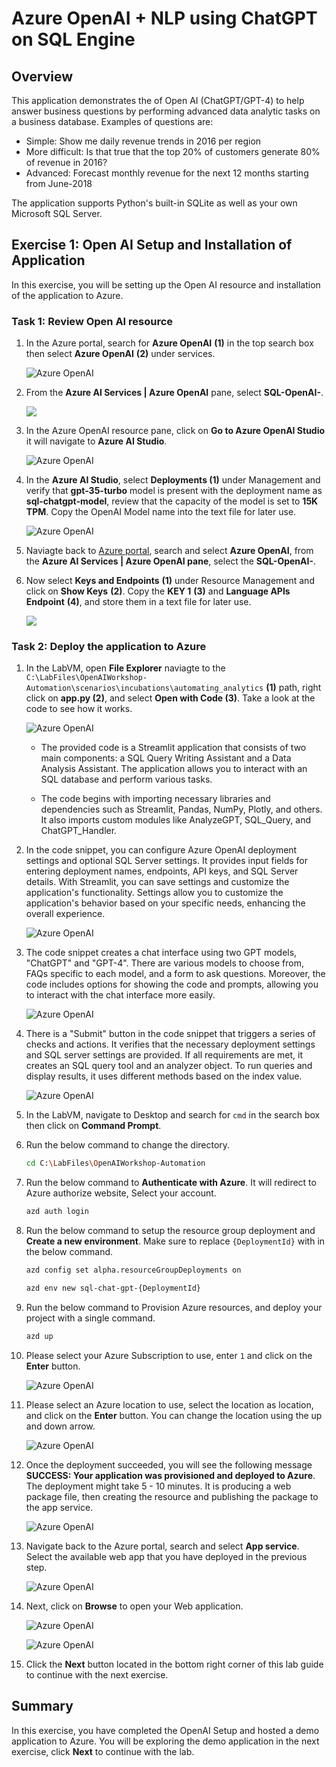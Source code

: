 # Azure OpenAI + NLP using ChatGPT on SQL Engine

## Overview

This application demonstrates the of Open AI (ChatGPT/GPT-4) to help answer business questions by performing advanced data analytic tasks on a business database. Examples of questions are:

 * Simple: Show me daily revenue trends in 2016 per region
 * More difficult: Is that true that the top 20% of customers generate 80% of revenue in 2016?
 * Advanced: Forecast monthly revenue for the next 12 months starting from June-2018

The application supports Python's built-in SQLite as well as your own Microsoft SQL Server.

## Exercise 1: Open AI Setup and Installation of Application

In this exercise, you will be setting up the Open AI resource and installation of the application to Azure.

### Task 1: Review Open AI resource

1. In the Azure portal, search for **Azure OpenAI** **(1)** in the top search box then select **Azure OpenAI** **(2)** under services.

   ![](images/search-openai.png "Azure OpenAI")
   
1. From the **Azure AI Services | Azure OpenAI** pane, select **SQL-OpenAI-<inject key="Deployment ID" enableCopy="false"/>**.

   ![](images/z-01.png)
   
1. In the Azure OpenAI resource pane, click on **Go to Azure OpenAI Studio** it will navigate to **Azure AI Studio**.

   ![](images/lanch-openai.png "Azure OpenAI")
      
1. In the **Azure AI Studio**, select **Deployments (1)** under Management and verify that **gpt-35-turbo** model is present with the deployment name as **sql-chatgpt-model**, review that the capacity of the model is set to **15K TPM**. Copy the OpenAI Model name into the text file for later use.
   
   ![](images/openai-deployment-update.png "Azure OpenAI")
   
1. Naviagte back to [Azure portal](http://portal.azure.com/), search and select **Azure OpenAI**, from the **Azure AI Services | Azure OpenAI pane**, select the **SQL-OpenAI-<inject key="Deployment ID" enableCopy="false"/>**.

1. Now select **Keys and Endpoints** **(1)** under Resource Management and click on **Show Keys** **(2)**. Copy the **KEY 1** **(3)** and **Language APIs Endpoint** **(4)**, and store them in a text file for later use.

   ![](images/z-02.png)
      
### Task 2: Deploy the application to Azure

1. In the LabVM, open **File Explorer** naviagte to the `C:\LabFiles\OpenAIWorkshop-Automation\scenarios\incubations\automating_analytics` **(1)** path, right click on **app.py (2)**, and select **Open with Code (3)**. Take a look at the code to see how it works.

   ![](images/file-select.png "Azure OpenAI")

   - The provided code is a Streamlit application that consists of two main components: a SQL Query Writing Assistant and a Data Analysis Assistant. The application allows you to interact with an SQL database and perform various tasks.

   - The code begins with importing necessary libraries and dependencies such as Streamlit, Pandas, NumPy, Plotly, and others. It also imports custom modules like AnalyzeGPT, SQL_Query, and ChatGPT_Handler.

2. In the code snippet, you can configure Azure OpenAI deployment settings and optional SQL Server settings. It provides input fields for entering deployment names, endpoints, API keys, and SQL Server details. With Streamlit, you can save settings and customize the application's functionality. Settings allow you to customize the application's behavior based on your specific needs, enhancing the overall experience.

   ![](images/code01.png "Azure OpenAI")

3. The code snippet creates a chat interface using two GPT models, "ChatGPT" and "GPT-4". There are various models to choose from, FAQs specific to each model, and a form to ask questions. Moreover, the code includes options for showing the code and prompts, allowing you to interact with the chat interface more easily.

   ![](images/code02.png "Azure OpenAI")

4. There is a "Submit" button in the code snippet that triggers a series of checks and actions. It verifies that the necessary deployment settings and SQL server settings are provided. If all requirements are met, it creates an SQL query tool and an analyzer object. To run queries and display results, it uses different methods based on the index value.

   ![](images/code03.png "Azure OpenAI")   
      
5. In the LabVM, navigate to Desktop and search for `cmd` in the search box then click on **Command Prompt**.

6. Run the below command to change the directory.

   ```bash
   cd C:\LabFiles\OpenAIWorkshop-Automation
   ```

7. Run the below command to **Authenticate with Azure**. It will redirect to Azure authorize website, Select your account.

   ```bash
   azd auth login
   ```

8. Run the below command to setup the resource group deployment and **Create a new environment**. Make sure to replace `{DeploymentId}` with **<inject key="Deployment ID" enableCopy="true"/>** in the below command.

   ```bash
   azd config set alpha.resourceGroupDeployments on
   ```
   
   ```bash
   azd env new sql-chat-gpt-{DeploymentId}
   ```

9. Run the below command to Provision Azure resources, and deploy your project with a single command.

   ```bash
   azd up
   ```

10. Please select your Azure Subscription to use, enter `1` and click on the **Enter** button.

      ![](images/app-sub.png "Azure OpenAI")

11. Please select an Azure location to use, select the location as **<inject key="Region" enableCopy="false"/>** location, and click on the **Enter** button. You can change the location using the up and down arrow.

      ![](images/app-location.png "Azure OpenAI")

12. Once the deployment succeeded, you will see the following message **SUCCESS: Your application was provisioned and deployed to Azure**. The deployment might take 5 - 10 minutes. It is producing a web package file, then creating the resource and publishing the package to the app service.

      ![](images/app-deployment-output.png "Azure OpenAI")

13. Navigate back to the Azure portal, search and select **App service**. Select the available web app that you have deployed in the previous step.

      ![](images/app-service-select.png "Azure OpenAI")

14. Next, click on **Browse** to open your Web application.

      ![](images/webapp.png "Azure OpenAI")
      
      ![](images/webapp1.png "Azure OpenAI")

15. Click the **Next** button located in the bottom right corner of this lab guide to continue with the next exercise.

## Summary

In this exercise, you have completed the OpenAI Setup and hosted a demo application to Azure. You will be exploring the demo application in the next exercise, click **Next** to continue with the lab.
   
